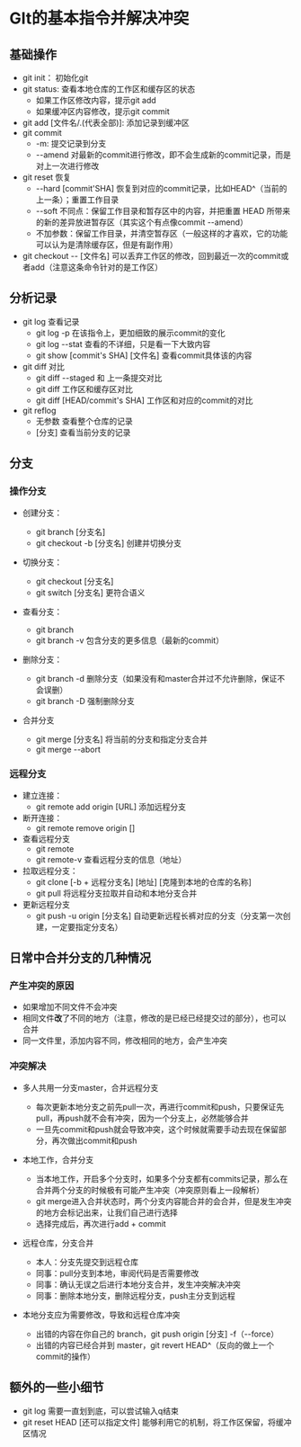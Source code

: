 # GIt的基本指令并解决冲突

## 基础操作
- git init： 初始化git
- git status: 查看本地仓库的工作区和缓存区的状态
    - 如果工作区修改内容，提示git add
    - 如果缓冲区内容修改，提示git commit
- git add [文件名/.(代表全部)]: 添加记录到缓冲区
- git commit 
    - -m: 提交记录到分支
    - --amend 对最新的commit进行修改，即不会生成新的commit记录，而是对上一次进行修改
- git reset 恢复
    - --hard [commit'SHA] 恢复到对应的commit记录，比如HEAD^（当前的上一条）；重置工作目录
    - --soft 不同点：保留工作目录和暂存区中的内容，并把重置 HEAD 所带来的新的差异放进暂存区（其实这个有点像commit --amend）
    - 不加参数：保留工作目录，并清空暂存区（一般这样的才喜欢，它的功能可以认为是清除缓存区，但是有副作用）
- git checkout -- [文件名] 可以丢弃工作区的修改，回到最近一次的commit或者add（注意这条命令针对的是工作区）

## 分析记录
- git log 查看记录
    - git log -p 在该指令上，更加细致的展示commit的变化
    - git log --stat 查看的不详细，只是看一下大致内容
    - git show [commit's SHA] [文件名] 查看commit具体该的内容
- git diff 对比
    - git diff --staged 和 上一条提交对比
    - git diff 工作区和缓存区对比
    - git diff [HEAD/commit's SHA] 工作区和对应的commit的对比
- git reflog
    - 无参数 查看整个仓库的记录
    - [分支] 查看当前分支的记录
## 分支

### 操作分支
- 创建分支：
    - git branch [分支名] 
    - git checkout -b [分支名] 创建并切换分支

- 切换分支：
    - git checkout [分支名] 
    - git switch [分支名] 更符合语义

- 查看分支：
    - git branch
    - git branch -v 包含分支的更多信息（最新的commit）

- 删除分支：
    - git branch -d 删除分支（如果没有和master合并过不允许删除，保证不会误删）
    - git branch -D 强制删除分支
- 合并分支
    - git merge [分支名] 将当前的分支和指定分支合并
    - git merge --abort

### 远程分支
- 建立连接：    
    - git remote add    origin [URL]  添加远程分支
- 断开连接：
    - git remote remove origin []
- 查看远程分支
    - git remote 
    - git remote-v 查看远程分支的信息（地址）
- 拉取远程分支：
    - git clone [-b + 远程分支名] [地址] [克隆到本地的仓库的名称]
    - git pull 将远程分支拉取并自动和本地分支合并
- 更新远程分支
    - git push -u origin [分支名] 自动更新远程长裤对应的分支（分支第一次创建，一定要指定分支名）



## 日常中合并分支的几种情况

### 产生冲突的原因
- 如果增加不同文件不会冲突
- 相同文件**改**了不同的地方（注意，修改的是已经已经提交过的部分），也可以合并
- 同一文件里，添加内容不同，修改相同的地方，会产生冲突

### 冲突解决



- 多人共用一分支master，合并远程分支
    - 每次更新本地分支之前先pull一次，再进行commit和push，只要保证先pull，再push就不会有冲突，因为一个分支上，必然能够合并
    - 一旦先commit和push就会导致冲突，这个时候就需要手动去现在保留部分，再次做出commit和push

- 本地工作，合并分支
    - 当本地工作，开启多个分支时，如果多个分支都有commits记录，那么在合并两个分支的时候极有可能产生冲突（冲突原则看上一段解析）
    - git merge进入合并状态时，两个分支内容能合并的会合并，但是发生冲突的地方会标记出来，让我们自己进行选择
    - 选择完成后，再次进行add + commit

- 远程仓库，分支合并
    - 本人：分支先提交到远程仓库
    - 同事：pull分支到本地，审阅代码是否需要修改
    - 同事：确认无误之后进行本地分支合并，发生冲突解决冲突
    - 同事：删除本地分支，删除远程分支，push主分支到远程
- 本地分支应为需要修改，导致和远程仓库冲突
    - 出错的内容在你自己的 branch，git push origin [分支] -f（--force）
    - 出错的内容已经合并到 master，git revert HEAD^（反向的做上一个commit的操作）


## 额外的一些小细节
- git log 需要一直划到底，可以尝试输入q结束
- git reset HEAD [还可以指定文件] 能够利用它的机制，将工作区保留，将缓冲区情况